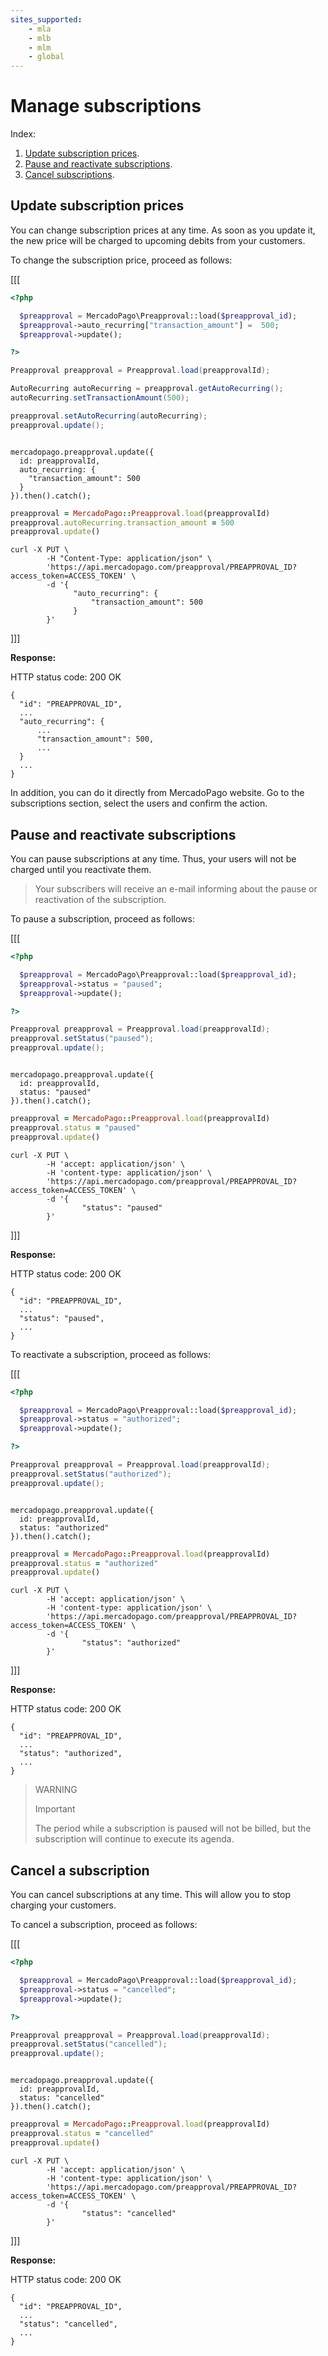 ```yaml
---
sites_supported:
    - mla
    - mlb
    - mlm
    - global
---
```


# Manage subscriptions

Index:

1. [Update subscription prices](#update-subscription-prices).
2. [Pause and reactivate subscriptions](#pause-and-reactivate-subscriptions).
3. [Cancel subscriptions](#cancel-subscriptions).


## Update subscription prices

You can change subscription prices at any time. As soon as you update it, the new price will be charged to upcoming debits from your customers.

To change the subscription price, proceed as follows:

[[[
```php
<?php

  $preapproval = MercadoPago\Preapproval::load($preapproval_id);
  $preapproval->auto_recurring["transaction_amount"] =  500;
  $preapproval->update();

?>
```
```java
Preapproval preapproval = Preapproval.load(preapprovalId);

AutoRecurring autoRecurring = preapproval.getAutoRecurring();
autoRecurring.setTransactionAmount(500);

preapproval.setAutoRecurring(autoRecurring);
preapproval.update();

```
```node

mercadopago.preapproval.update({
  id: preapprovalId,
  auto_recurring: {
    "transaction_amount": 500
  }
}).then().catch();

```
```ruby
preapproval = MercadoPago::Preapproval.load(preapprovalId)
preapproval.autoRecurring.transaction_amount = 500
preapproval.update()
```
```curl
curl -X PUT \
        -H "Content-Type: application/json" \
        'https://api.mercadopago.com/preapproval/PREAPPROVAL_ID?access_token=ACCESS_TOKEN' \
        -d '{
              "auto_recurring": {
                  "transaction_amount": 500
              }
        }'
```

]]]



**Response:**

HTTP status code: 200 OK

```curl
{
  "id": "PREAPPROVAL_ID",
  ...
  "auto_recurring": {
      ...
      "transaction_amount": 500,
      ...
  }
  ...
}
```

In addition, you can do it directly from MercadoPago website. Go to the subscriptions section, select the users and confirm the action.

## Pause and reactivate subscriptions

You can pause subscriptions at any time. Thus, your users will not be charged until you reactivate them.

>Your subscribers will receive an e-mail informing about the pause or reactivation of the subscription.

To pause a subscription, proceed as follows:

[[[
```php
<?php

  $preapproval = MercadoPago\Preapproval::load($preapproval_id);
  $preapproval->status = "paused";
  $preapproval->update();

?>
```
```java
Preapproval preapproval = Preapproval.load(preapprovalId);
preapproval.setStatus("paused");
preapproval.update();

```
```node

mercadopago.preapproval.update({
  id: preapprovalId,
  status: "paused"
}).then().catch();

```
```ruby
preapproval = MercadoPago::Preapproval.load(preapprovalId)
preapproval.status = "paused"
preapproval.update()
```
```curl
curl -X PUT \
        -H 'accept: application/json' \
        -H 'content-type: application/json' \
        'https://api.mercadopago.com/preapproval/PREAPPROVAL_ID?access_token=ACCESS_TOKEN' \
        -d '{
                "status": "paused"
        }'
```
]]]


**Response:**

HTTP status code: 200 OK

```curl
{
  "id": "PREAPPROVAL_ID",
  ...
  "status": "paused",
  ...
}
```

To reactivate a subscription, proceed as follows:


[[[
```php
<?php

  $preapproval = MercadoPago\Preapproval::load($preapproval_id);
  $preapproval->status = "authorized";
  $preapproval->update();

?>
```
```java
Preapproval preapproval = Preapproval.load(preapprovalId);
preapproval.setStatus("authorized");
preapproval.update();

```
```node

mercadopago.preapproval.update({
  id: preapprovalId,
  status: "authorized"
}).then().catch();

```
```ruby
preapproval = MercadoPago::Preapproval.load(preapprovalId)
preapproval.status = "authorized"
preapproval.update()
```
```curl
curl -X PUT \
        -H 'accept: application/json' \
        -H 'content-type: application/json' \
        'https://api.mercadopago.com/preapproval/PREAPPROVAL_ID?access_token=ACCESS_TOKEN' \
        -d '{
                "status": "authorized"
        }'
```
]]]



**Response:**

HTTP status code: 200 OK

```curl
{
  "id": "PREAPPROVAL_ID",
  ...
  "status": "authorized",
  ...
}
```

> WARNING
>
> Important
>
> The period while a subscription is paused will not be billed, but the subscription will continue to execute its agenda.

## Cancel a subscription

You can cancel subscriptions at any time. This will allow you to stop charging your customers.

To cancel a subscription, proceed as follows:

[[[
```php
<?php

  $preapproval = MercadoPago\Preapproval::load($preapproval_id);
  $preapproval->status = "cancelled";
  $preapproval->update();

?>
```
```java
Preapproval preapproval = Preapproval.load(preapprovalId);
preapproval.setStatus("cancelled");
preapproval.update();

```
```node

mercadopago.preapproval.update({
  id: preapprovalId,
  status: "cancelled"
}).then().catch();

```
```ruby
preapproval = MercadoPago::Preapproval.load(preapprovalId)
preapproval.status = "cancelled"
preapproval.update()
```
```curl
curl -X PUT \
        -H 'accept: application/json' \
        -H 'content-type: application/json' \
        'https://api.mercadopago.com/preapproval/PREAPPROVAL_ID?access_token=ACCESS_TOKEN' \
        -d '{
                "status": "cancelled"
        }'
```
]]]


**Response:**

HTTP status code: 200 OK

```curl
{
  "id": "PREAPPROVAL_ID",
  ...
  "status": "cancelled",
  ...
}
```
